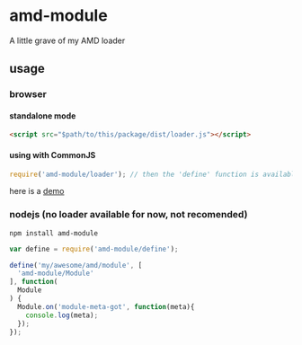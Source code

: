 
# amd-module

A little grave of my AMD loader

## usage

### browser

#### standalone mode

```html
<script src="$path/to/this/package/dist/loader.js"></script>
```

#### using with CommonJS

```javascript
require('amd-module/loader'); // then the 'define' function is available
```

here is a [demo](https://github.com/leungwensen/amd-module/tree/master/demo)

### nodejs (no loader available for now, not recomended)

```shell
npm install amd-module
```

```javascript
var define = require('amd-module/define');

define('my/awesome/amd/module', [
  'amd-module/Module'
], function(
  Module
) {
  Module.on('module-meta-got', function(meta){
    console.log(meta);
  });
});
```

